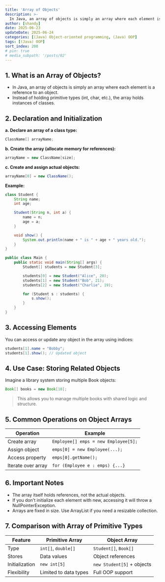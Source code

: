 ```yaml
---
title: 'Array of Objects'
description: >-
  In Java, an array of objects is simply an array where each element is a reference to an object. Instead of holding primitive types (int, char, etc.), the array holds instances of classes.
author: [shandy]
date: 2025-06-23
updateDate: 2025-06-24
categories: [(Java) Object-oriented programming, (Java) OOP]
tags: [(Java) OOP]
sort_index: 208
# pin: true
# media_subpath: '/posts/02'
---
```


## 1. What is an Array of Objects?
- In Java, an array of objects is simply an array where each element is a reference to an object.
- Instead of holding primitive types (int, char, etc.), the array holds instances of classes.

## 2. Declaration and Initialization
**a. Declare an array of a class type:**
```java
ClassName[] arrayName;
```

**b. Create the array (allocate memory for references):**
```java
arrayName = new ClassName[size];
```

**c. Create and assign actual objects:**
```java
arrayName[0] = new ClassName();
```

**Example:**
```java
class Student {
    String name;
    int age;

    Student(String n, int a) {
        name = n;
        age = a;
    }

    void show() {
        System.out.println(name + " is " + age + " years old.");
    }
}

public class Main {
    public static void main(String[] args) {
        Student[] students = new Student[3];

        students[0] = new Student("Alice", 20);
        students[1] = new Student("Bob", 21);
        students[2] = new Student("Charlie", 19);

        for (Student s : students) {
            s.show();
        }
    }
}
```

## 3. Accessing Elements
You can access or update any object in the array using indices:

```java
students[1].name = "Bobby";
students[1].show(); // Updated object
```

## 4. Use Case: Storing Related Objects
Imagine a library system storing multiple Book objects:

```java
Book[] books = new Book[10];
```
> This allows you to manage multiple books with shared logic and structure.

## 5. Common Operations on Object Arrays

| Operation          | Example                              |
| ------------------ | ------------------------------------ |
| Create array       | `Employee[] emps = new Employee[5];` |
| Assign object      | `emps[0] = new Employee(...);`       |
| Access property    | `emps[0].getName();`                 |
| Iterate over array | `for (Employee e : emps) {...}`      |

## 6. Important Notes
- The array itself holds references, not the actual objects.
- If you don't initialize each element with new, accessing it will throw a NullPointerException.
- Arrays are fixed in size. Use ArrayList if you need a resizable collection.

## 7. Comparison with Array of Primitive Types

| Feature        | Primitive Array       | Object Array               |
| -------------- | --------------------- | -------------------------- |
| Type           | `int[]`, `double[]`   | `Student[]`, `Book[]`      |
| Stores         | Data values           | Object references          |
| Initialization | `new int[5]`          | `new Student[5]` + objects |
| Flexibility    | Limited to data types | Full OOP support           |